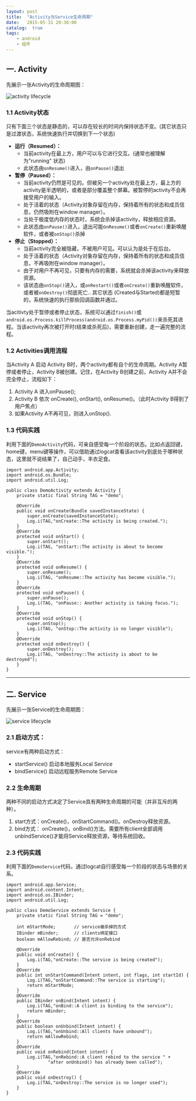```yaml
---
layout: post
title:  "Activity与Service生命周期"
date:   2015-05-31 20:30:00
catalog:  true
tags:
    - android
    - 组件
---
```



## 一. Activity

先展示一张Activity的生命周期图：

![activity lifecycle](/images/lifecycle/activity.png)


### 1.1 Activity状态

只有下面三个状态是静态的，可以存在较长的时间内保持状态不变。(其它状态只是过渡状态，系统快速执行并切换到下一个状态)　　　

- **运行（Resumed）：**
    - 当前activity在最上方，用户可以与它进行交互。(通常也被理解为"running" 状态)
    - 此状态由`onResume()`进入，由`onPause()`退出
- **暂停（Paused）：**
    - 当前activity仍然是可见的。但被另一个activity处在最上方，最上方的activity是半透明的，或者是部分覆盖整个屏幕。被暂停的activity不会再接受用户的输入。
    - 处于活着的状态（Activity对象存留在内存，保持着所有的状态和成员信息，仍然吸附在window manager）。
    - 当处于极度低内存的状态时，系统会杀掉该activity，释放相应资源。
    - 此状态由`onPause()`进入，退出可能o`nResume()`或者`onCreate()`重新唤醒软件，或者被`onStop()`杀掉
- **停止（Stopped）：**
    - 当前activity完全被隐藏，不被用户可见。可以认为是处于在后台。
    - 处于活着的状态（Activity对象存留在内存，保持着所有的状态和成员信息，不再吸附在window manager）。
    - 由于对用户不再可见，只要有内存的需要，系统就会杀掉该activity来释放资源。
    - 该状态由`onStop()`进入，或`onRestart()`或者`onCreate()`重新唤醒软件，或者被`onDestroy()`彻底死亡..
其它状态 (Created与Started)都是短暂的，系统快速的执行那些回调函数并通过。

当acitivty处于暂停或者停止状态，系统可以通过`finish()`或 `android.os.Process.killProcess(android.os.Process.myPid())`来杀死其进程。当该activity再次被打开时(结束或杀死后)，需要重新创建，走一遍完整的流程。

### 1.2 Activities调用流程
当Activity A 启动 Activity B时，两个activity都有自个的生命周期。Activity A暂停或者停止，Activity B被创建。记住，在Activity B创建之前，Activity A并不会完全停止，流程如下：

1. Activity A 进入onPause();
2. Activity B 依次 onCreate(), onStart(), onResume()。（此时Activity B得到了用户焦点）
3. 如果Activity A不再可见，则进入onStop().

### 1.3 代码实践
利用下面的`DemoActivity`代码，可亲自感受每一个阶段的状态。比如点返回键，home键，menu键等操作，可以借助通过logcat查看该activity到底处于哪种状态，这里就不说结果了，自己动手，丰衣足食。

    import android.app.Activity;
    import android.os.Bundle;
    import android.util.Log;

    public class DemoActivity extends Activity {
        private static final String TAG = "demo";

        @Override
        public void onCreate(Bundle savedInstanceState) {
            super.onCreate(savedInstanceState);
            Log.i(TAG,"onCreate::The activity is being created.");
        }
        @Override
        protected void onStart() {
            super.onStart();
            Log.i(TAG, "onStart::The activity is about to become visible.");
        }
        @Override
        protected void onResume() {
            super.onResume();
            Log.i(TAG, "onResume::The activity has become visible.");
        }
        @Override
        protected void onPause() {
            super.onPause();
            Log.i(TAG, "onPause:: Another activity is taking focus.");
        }
        @Override
        protected void onStop() {
            super.onStop();
            Log.i(TAG, "onStop::The activity is no longer visible");
        }
        @Override
        protected void onDestroy() {
            super.onDestroy();
            Log.i(TAG, "onDestroy::The activity is about to be destroyed");
        }
    }

----------

## 二. Service


先展示一张Service的生命周期图：

![service lifecycle](/images/lifecycle/service.png)


### 2.1  启动方式：

service有两种启动方式：

- startService() 启动本地服务Local Service
- bindService() 启动远程服务Remote Service


### 2.2  生命周期

两种不同的启动方式决定了Service具有两种生命周期的可能（并非互斥的两种）。

1. start方式：onCreate()，onStartCommand()。onDestroy释放资源。
2. bind方式： onCreate()，onBind()方法。需要所有client全部调用unbindService()才能将Service释放资源，等待系统回收。

### 2.3  代码实践
利用下面的`DemoService`代码，通过logcat自行感受每一个阶段的状态与场景的关系。

    import android.app.Service;
    import android.content.Intent;
    import android.os.IBinder;
    import android.util.Log;

    public class DemoService extends Service {
        private static final String TAG = "demo";

        int mStartMode;       // service被杀掉的方式
        IBinder mBinder;      // clients绑定接口
        boolean mAllowRebind; // 是否允许onRebind

        @Override
        public void onCreate() {
            Log.i(TAG,"onCreate::The service is being created");
        }
        @Override
        public int onStartCommand(Intent intent, int flags, int startId) {
            Log.i(TAG,"onStartCommand::The service is starting");
            return mStartMode;
        }
        @Override
        public IBinder onBind(Intent intent) {
            Log.i(TAG,"onBind::A client is binding to the service");
            return mBinder;
        }
        @Override
        public boolean onUnbind(Intent intent) {
            Log.i(TAG,"onUnbind::All clients have unbound");
            return mAllowRebind;
        }
        @Override
        public void onRebind(Intent intent) {
            Log.i(TAG,"onRebind::A client rebind to the service " +
                    "after onUnbind() has already been called");
        }
        @Override
        public void onDestroy() {
            Log.i(TAG,"onDestroy::The service is no longer used");
        }
    }

